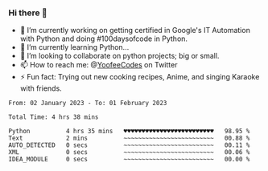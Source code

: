 ### Hi there 👋

<!--
**Sara-Pak/Sara-Pak** is a ✨ _special_ ✨ repository because its `README.md` (this file) appears on your GitHub profile.

Here are some ideas to get you started:
- 🤔 I’m looking for help with ...
- 💬 Ask me about ...
- 😄 Pronouns: ...
-->

- 🔭 I’m currently working on getting certified in Google's IT Automation with Python and doing #100daysofcode in Python. 
- 🌱 I’m currently learning Python...
- 👯 I’m looking to collaborate on python projects; big or small.
- 📫 How to reach me: @[YoofeeCodes](https://twitter.com/YoofeeCodes) on Twitter
- ⚡ Fun fact: Trying out new cooking recipes, Anime, and singing Karaoke with friends.


<!--START_SECTION:waka-->

```text
From: 02 January 2023 - To: 01 February 2023

Total Time: 4 hrs 38 mins

Python          4 hrs 35 mins   ♥♥♥♥♥♥♥♥♥♥♥♥♥♥♥♥♥♥♥♥♥♥♥♥♥   98.95 %
Text            2 mins          ~~~~~~~~~~~~~~~~~~~~~~~~~   00.88 %
AUTO_DETECTED   0 secs          ~~~~~~~~~~~~~~~~~~~~~~~~~   00.11 %
XML             0 secs          ~~~~~~~~~~~~~~~~~~~~~~~~~   00.06 %
IDEA_MODULE     0 secs          ~~~~~~~~~~~~~~~~~~~~~~~~~   00.00 %
```

<!--END_SECTION:waka-->
